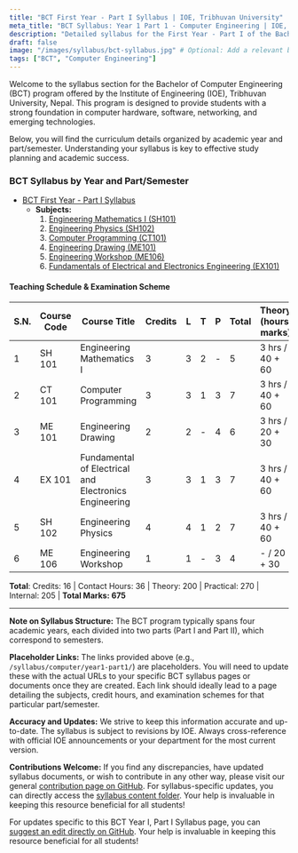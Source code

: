```yaml
---
title: "BCT First Year - Part I Syllabus | IOE, Tribhuvan University"
meta_title: "BCT Syllabus: Year 1 Part 1 - Computer Engineering | IOE, TU"
description: "Detailed syllabus for the First Year - Part I of the Bachelor of Computer Engineering (BCT) program at the Institute of Engineering (IOE), Tribhuvan University. Includes subjects, teaching schedule, and examination scheme."
draft: false
image: "/images/syllabus/bct-syllabus.jpg" # Optional: Add a relevant banner categories: ["Application", "Data"]
tags: ["BCT", "Computer Engineering"]
---
```

Welcome to the syllabus section for the Bachelor of Computer Engineering (BCT) program offered by the Institute of Engineering (IOE), Tribhuvan University, Nepal. This program is designed to provide students with a strong foundation in computer hardware, software, networking, and emerging technologies.

Below, you will find the curriculum details organized by academic year and part/semester. Understanding your syllabus is key to effective study planning and academic success.

### BCT Syllabus by Year and Part/Semester

*   [BCT First Year - Part I Syllabus](/syllabus/computer/year1-part1/)
    - **Subjects:**
        1. [Engineering Mathematics I (SH101)](engineering-mathematics-sh-101)
        2. [Engineering Physics (SH102)](engineering-physics-sh-102)
        3. [Computer Programming (CT101)](computer-programming-ct-101)
        4. [Engineering Drawing (ME101)](engineering-drawing-me-101)
        5. [Engineering Workshop (ME106)](engineering-workshop-me-106)
        6. [Fundamentals of Electrical and Electronics Engineering (EX101)](fundamentals-of-electrical-and-electronics-engineering-ex-101)

#### Teaching Schedule & Examination Scheme

| S.N. | Course Code | Course Title                                             | Credits | L | T | P | Total | Theory (hours, marks) | Practical (hours, marks) | Total Marks |
|------|-------------|----------------------------------------------------------|---------|---|---|---|-------|------------------------|---------------------------|-------------|
| 1    | SH 101      | Engineering Mathematics I                                | 3       | 3 | 2 | - | 5     | 3 hrs / 40 + 60        | -                         | 100         |
| 2    | CT 101      | Computer Programming                                     | 3       | 3 | 1 | 3 | 7     | 3 hrs / 40 + 60        | 50                        | 150         |
| 3    | ME 101      | Engineering Drawing                                      | 2       | 2 | - | 4 | 6     | 3 hrs / 20 + 30        | 50                        | 100         |
| 4    | EX 101      | Fundamental of Electrical and Electronics Engineering    | 3       | 3 | 1 | 3 | 7     | 3 hrs / 40 + 60        | 50                        | 150         |
| 5    | SH 102      | Engineering Physics                                      | 4       | 4 | 1 | 2 | 7     | 3 hrs / 40 + 60        | 25                        | 125         |
| 6    | ME 106      | Engineering Workshop                                     | 1       | 1 | - | 3 | 4     | - / 20 + 30            | -                         | 50          |

**Total**: Credits: 16 | Contact Hours: 36 | Theory: 200 | Practical: 270 | Internal: 205 | **Total Marks: 675**

---

**Note on Syllabus Structure:**
The BCT program typically spans four academic years, each divided into two parts (Part I and Part II), which correspond to semesters.

**Placeholder Links:**
The links provided above (e.g., `/syllabus/computer/year1-part1/`) are placeholders. You will need to update these with the actual URLs to your specific BCT syllabus pages or documents once they are created. Each link should ideally lead to a page detailing the subjects, credit hours, and examination schemes for that particular part/semester.

**Accuracy and Updates:**
We strive to keep this information accurate and up-to-date. The syllabus is subject to revisions by IOE. Always cross-reference with official IOE announcements or your department for the most current version.

**Contributions Welcome:**
If you find any discrepancies, have updated syllabus documents, or wish to contribute in any other way, please visit our general [contribution page on GitHub](https://github.com/ioenotes/ioenotes). For syllabus-specific updates, you can directly access the [syllabus content folder](https://github.com/ioenotes/ioenotes/tree/main/content/english/syllabus). Your help is invaluable in keeping this resource beneficial for all students!

For updates specific to this BCT Year I, Part I Syllabus page, you can [suggest an edit directly on GitHub](https://github.com/ioenotes/ioenotes/blob/main/themes/hugoplate/content/english/syllabus/computer/year1-part1/_index.md). Your help is invaluable in keeping this resource beneficial for all students!
